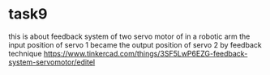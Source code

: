 # task9
this is about feedback system of two servo motor of in a robotic arm 
the input position of servo 1 became the output position of servo 2 by feedback technique 
https://www.tinkercad.com/things/3SF5LwP6EZG-feedback-system-servomotor/editel
